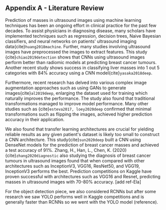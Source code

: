 ## Appendix A - Literature Review 

Prediction of masses in ultrasound images using machine learning techniques has been an ongoing effort in clinical practice for the past few decades. To assist physicians in diagnosing disease, many scholars have implemented techniques such as regression, decision trees, Naive Bayesian classifiers, and neural networks on patients' ultrasound imaging data{cite}`huang2018machine`. Further, many studies involving ultrasound images have preprocessed the images to extract features. This study {cite}`chiao2019detection` shows that CNNs using ultrasound images perform better than radiomic models at predicting breast cancer tumours. Another recent study shows success in classifying liver masses into 1 out 5 categories with 84% accuracy using a CNN model{cite}`yasaka2018deep`.

Furthermore, recent research has delved into various complex image augmentation approaches such as using GANs to generate images{cite}`al2019deep`, enlarging the dataset used for training which naturally improves the performance. The study also found that traditional transformations managed to improve model performance. Many other studies such as {cite}`esteva2017, loey2020deep` confirmed that minimal transformations such as flipping the images, achieved higher prediction accuracy in their application. 

We also found that transfer learning architectures are crucial for yielding reliable results as any given patient's dataset is likely too small to construct a CNN architecture. This study{cite}`sun2020deep` built a CNN using DenseNet models for the prediction of breast cancer masses and achieved a test accuracy of 91%. Zhang, H., Han, L., Chen, K. (2020){cite}`zhang2020diagnostic` also studying the diagnosis of breast cancer tumours in ultrasound images found that when compared with other architectures such as InceptionV3, VGG16, ResNet50, and VGG19, InceptionV3 performs the best. Prediction competitions on Kaggle have proven successful with architectures such as VGG16 and Resnet, predicting masses in ultrasound images with 70-80% accuracy. [add ref-Ela]

For the object detection piece, we also considered RCNNs but after some research we saw YOLO performs well in Kaggle competitions and is generally faster than RCNNs so we went with the YOLO model (reference).
